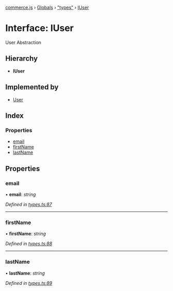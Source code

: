 [commerce.js](../README.md) › [Globals](../globals.md) › ["types"](../modules/_types_.md) › [IUser](_types_.iuser.md)

# Interface: IUser

User Abstraction

## Hierarchy

* **IUser**

## Implemented by

* [User](../classes/_user_.user.md)

## Index

### Properties

* [email](_types_.iuser.md#email)
* [firstName](_types_.iuser.md#firstname)
* [lastName](_types_.iuser.md#lastname)

## Properties

###  email

• **email**: *string*

*Defined in [types.ts:87](https://github.com/shopjs/commerce.js/blob/63ccf4a/src/types.ts#L87)*

___

###  firstName

• **firstName**: *string*

*Defined in [types.ts:88](https://github.com/shopjs/commerce.js/blob/63ccf4a/src/types.ts#L88)*

___

###  lastName

• **lastName**: *string*

*Defined in [types.ts:89](https://github.com/shopjs/commerce.js/blob/63ccf4a/src/types.ts#L89)*
